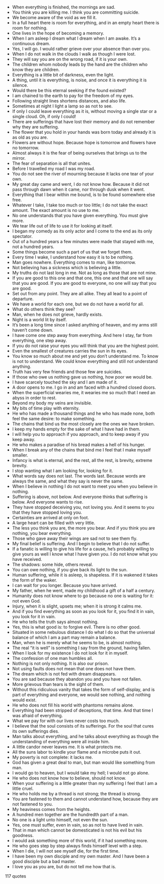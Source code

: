  - When everything is finished, the mornings are sad.
 - You think you are killing me. I think you are committing suicide.
 - We become aware of the void as we fill it.
 - In a full heart there is room for everything, and in an empty heart there is room for nothing.
 - One lives in the hope of becoming a memory.
 - When I am asleep I dream what I dream when I am awake. It’s a continuous dream.
 - Yes, I will go. I would rather grieve over your absence than over you.
 - When I do not walk in the clouds I walk as though I were lost.
 - They will say you are on the wrong road, if it is your own.
 - The children whom nobody leads by the hand are the children who know they are children.
 - Everything is a little bit of darkness, even the light.
 - A thing, until it is everything, is noise, and once it is everything it is silence.
 - Would there be this eternal seeking if the found existed?
 - I am chained to the earth to pay for the freedom of my eyes.
 - Following straight lines shortens distances, and also life.
 - Sometimes at night I light a lamp so as not to see.
 - If only I could leave everything as it is, without moving a single star or a single cloud. Oh, if only I could!
 - There are sufferings that have lost their memory and do not remember why they are suffering.
 - The flower that you hold in your hands was born today and already it is as old as you are.
 - Flowers are without hope. Because hope is tomorrow and flowers have no tomorrow.
 - Almost always it is the fear of being ourselves that brings us to the mirror.
 - The fear of separation is all that unites.
 - Before I travelled my road I was my road.
 - You do not see the river of mourning because it lacks one tear of your own.
 - My great day came and went, I do not know how. Because it did not pass through dawn when it came, nor through dusk when it went.
 - Everything that I bear within me bound, is to be found somewhere else free.
 - Whatever I take, I take too much or too little; I do not take the exact amount. The exact amount is no use to me.
 - No one understands that you have given everything. You must give more.
 - We tear life out of life to use it for looking at itself.
 - I began my comedy as its only actor and I come to the end as its only spectator.
 - Out of a hundred years a few minutes were made that stayed with me, not a hundred years.
 - Some things become such a part of us that we forget them.
 - Every time I wake, I understand how easy it is to be nothing.
 - Man goes nowhere. Everything comes to man, like tomorrow.
 - Not believing has a sickness which is believing a little.
 - My truths do not last long in me. Not as long as those that are not mine.
 - If you are good to this one and that one, this one and that one will say that you are good. If you are good to everyone, no one will say that you are good.
 - Set out from any point. They are all alike. They all lead to a point of departure.
 - We have a world for each one, but we do not have a world for all.
 - What do others think they see?
 - Man, when he does not grieve, hardly exists.
 - Night is a world lit by itself.
 - It’s been a long time since I asked anything of heaven, and my arms still haven’t come down.
 - I have come one step away from everything. And here I stay, far from everything, one step away.
 - If you do not raise your eyes you will think that you are the highest point.
 - Even the smallest of creatures carries the sun in its eyes.
 - You know so much about me and yet you don’t understand me. To know is not to understand. We could know everything and still not understand anything.
 - Truth has very few friends and those few are suicides.
 - If those who owe us nothing gave us nothing, how poor we would be.
 - I have scarcely touched the sky and I am made of it.
 - A door opens to me. I go in and am faced with a hundred closed doors.
 - When the superficial wearies me, it wearies me so much that I need an abyss in order to rest.
 - Beyond my body my veins are invisible.
 - My bits of time play with eternity.
 - He who has made a thousand things and he who has made none, both feel the same desire: to make something.
 - The chains that bind us the most closely are the ones we have broken.
 - I keep my hands empty for the sake of what I have had in them.
 - I will help you to approach if you approach, and to keep away if you keep away.
 - He who makes a paradise of his bread makes a hell of his hunger.
 - When I break any of the chains that bind me I feel that I make myself smaller.
 - Infancy is what is eternal, and the rest, all the rest, is brevity, extreme brevity.
 - I stop wanting what I am looking for, looking for it.
 - What words say does not last. The words last. Because words are always the same, and what they say is never the same.
 - When I believe in nothing I do not want to meet you when you believe in nothing.
 - Suffering is above, not below. And everyone thinks that suffering is below. And everyone wants to rise.
 - They have stopped deceiving you, not loving you. And it seems to you that they have stopped loving you.
 - Certainties are arrived at only on foot.
 - A large heart can be filled with very little.
 - The less you think you are, the more you bear. And if you think you are nothing, you bear everything.
 - Those who gave away their wings are sad not to see them fly.
 - My final belief is suffering. And I begin to believe that I do not suffer.
 - If a fanatic is willing to give his life for a cause, he’s probably willing to give yours as well I know what I have given you. I do not know what you have received.
 - The shadows: some hide, others reveal.
 - You can owe nothing, if you give back its light to the sun.
 - Human suffering, while it is asleep, is shapeless. If it is wakened it takes the form of the waker.
 - I can wait for you longer. Because you have arrived.
 - My father, when he went, made my childhood a gift of a half a century.
 - Humanity does not know where to go because no one is waiting for it: not even God.
 - Injury, when it is slight, upsets me; when it is strong it calms me.
 - And if you find everything as soon as you look for it, you find it in vain, you look for it in vain.
 - He who tells the truth says almost nothing.
 - Yes, this is what good is: to forgive evil. There is no other good.
 - Situated in some nebulous distance I do what I do so that the universal balance of which I am a part may remain a balance.
 - Man, when he is merely what he seems to be, is almost nothing.
 - The real “it is well” is something I say from the ground, having fallen.
 - When I look for my existence I do not look for it in myself.
 - The confession of one man humbles all.
 - Nothing is not only nothing. It is also our prison.
 - Not using faults does not mean that one does not have them.
 - The dream which is not fed with dream disappears.
 - You are sad because they abandon you and you have not fallen.
 - More grievous than tears is the sight of them.
 - Without this ridiculous vanity that takes the form of self-display, and is part of everything and everyone, we would see nothing, and nothing would exist.
 - He who does not fill his world with phantoms remains alone.
 - Everything had been stripped of deceptions, that time. And that time I was afraid of everything.
 - What we pay for with our lives never costs too much.
 - I believe that the soul consists of its sufferings. For the soul that cures its own sufferings dies.
 - Man talks about everything, and he talks about everything as though the understanding of everything were all inside him.
 - A little candor never leaves me. It is what protects me.
 - All the suns labor to kindle your flame and a microbe puts it out.
 - My poverty is not complete: it lacks me.
 - God has given a great deal to man, but man would like something from man.
 - I would go to heaven, but I would take my hell; I would not go alone.
 - He who does not know how to believe, should not know.
 - When your suffering is a little greater than my suffering I feel that I am a little cruel.
 - He who holds me by a thread is not strong; the thread is strong.
 - You are fastened to them and cannot understand how, because they are not fastened to you.
 - My heaviness comes from the heights.
 - A hundred men together are the hundredth part of a man.
 - No one is a light unto himself, not even the sun.
 - Yes, one must suffer, even in vain, so as not to have lived in vain.
 - That in man which cannot be domesticated is not his evil but his goodness.
 - I would ask something more of this world, if it had something more.
 - He who goes step by step always finds himself level with a step.
 - When I die, I will not see myself die, for the first time.
 - I have been my own disciple and my own master. And I have been a good disciple but a bad master.
 - I love you as you are, but do not tell me how that is.

117 quotes